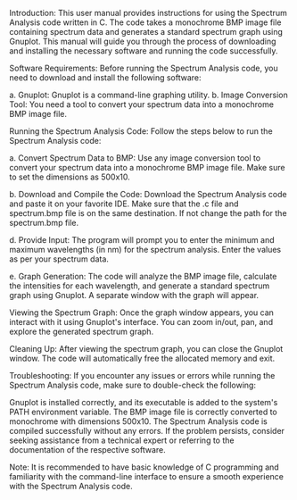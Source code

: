 Introduction:
This user manual provides instructions for using the Spectrum Analysis code written in C. The code takes a monochrome BMP image file containing spectrum data and generates a standard spectrum graph using Gnuplot. This manual will guide you through the process of downloading and installing the necessary software and running the code successfully.

Software Requirements:
Before running the Spectrum Analysis code, you need to download and install the following software:

a. Gnuplot: Gnuplot is a command-line graphing utility. 
b. Image Conversion Tool: You need a tool to convert your spectrum data into a monochrome BMP image file.

Running the Spectrum Analysis Code:
Follow the steps below to run the Spectrum Analysis code:

a. Convert Spectrum Data to BMP:
Use any image conversion tool to convert your spectrum data into a monochrome BMP image file. Make sure to set the dimensions as 500x10.

b. Download and Compile the Code:
Download the Spectrum Analysis code and paste it on your favorite IDE. Make sure that the .c file and spectrum.bmp file is on the same destination. If not change the path for the spectrum.bmp file.

d. Provide Input:
The program will prompt you to enter the minimum and maximum wavelengths (in nm) for the spectrum analysis. Enter the values as per your spectrum data.

e. Graph Generation:
The code will analyze the BMP image file, calculate the intensities for each wavelength, and generate a standard spectrum graph using Gnuplot. A separate window with the graph will appear.

Viewing the Spectrum Graph:
Once the graph window appears, you can interact with it using Gnuplot's interface. You can zoom in/out, pan, and explore the generated spectrum graph.

Cleaning Up:
After viewing the spectrum graph, you can close the Gnuplot window. The code will automatically free the allocated memory and exit.

Troubleshooting:
If you encounter any issues or errors while running the Spectrum Analysis code, make sure to double-check the following:

Gnuplot is installed correctly, and its executable is added to the system's PATH environment variable.
The BMP image file is correctly converted to monochrome with dimensions 500x10.
The Spectrum Analysis code is compiled successfully without any errors.
If the problem persists, consider seeking assistance from a technical expert or referring to the documentation of the respective software.

Note: It is recommended to have basic knowledge of C programming and familiarity with the command-line interface to ensure a smooth experience with the Spectrum Analysis code.
